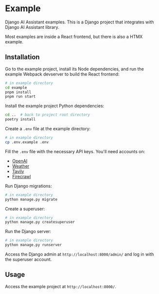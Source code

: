 # Example

Django AI Assistant examples. This is a Django project that integrates with Django AI Assistant library.

Most examples are inside a React frontend, but there is also a HTMX example.

## Installation

Go to the example project, install its Node dependencies, and run the example Webpack devserver to build the React frontend:

```bash
# in example directory
cd example
pnpm install
pnpm run start
```

Install the example project Python dependencies:

```bash
cd ..  # back to project root directory
poetry install
```

Create a `.env` file at the example directory:

```bash
# in example directory
cp .env.example .env
```

Fill the `.env` file with the necessary API keys. You'll need accounts on:

- [OpenAI](https://platform.openai.com/)
- [Weather](https://www.weatherapi.com/)
- [Tavily](https://app.tavily.com/)
- [Firecrawl](https://www.firecrawl.dev/)

Run Django migrations:

```bash
# in example directory
python manage.py migrate
```

Create a superuser:

```bash
# in example directory
python manage.py createsuperuser
```

Run the Django server:

```bash
# in example directory
python manage.py runserver
```

Access the Django admin at `http://localhost:8000/admin/` and log in with the superuser account.

## Usage

Access the example project at `http://localhost:8000/`.
